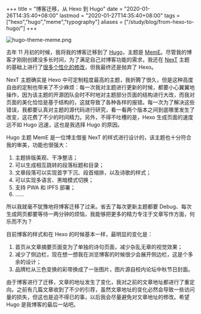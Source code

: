 +++
title = "博客迁移，从 Hexo 到 Hugo"
date = "2020-01-26T14:35:40+08:00"
lastmod = "2020-01-27T14:35:40+08:00"
tags = ["hexo","hugo","meme","typography"]
aliases = ["/study/blog/from-hexo-to-hugo/"]
+++

![hugo-theme-meme.png](/images/hugo-theme-meme.png)

去年 11 月初的时候，我将我的博客迁移到了 [Hugo](https://github.com/gohugoio/hugo)，主题是 [MemE](https://github.com/reuixiy/hugo-theme-meme)。尽管我的博客才刚刚创建没多长时间，为了满足自己对博客功能的需求，我还在 [NexT](https://github.com/theme-next/hexo-theme-next) 主题的基础上进行了[很多个性化的修改](/tech/website/hexo-theme-next-customization/)，但我最终还是抛弃了 Hexo。

NexT 主题确实是 Hexo 中可定制程度最高的主题，我折腾了很久，但是这种高度自由的定制也带来了不少麻烦：每一次我对主题进行更新的时候，都要小心翼翼地操作，因为该主题的开源团队会时不时地对主题部分页面的结构进行大改，而我对页面的美化恰恰是基于结构的，这就导致了各种各样的报错。每一次为了解决这些错误，我都要认真对主题的源代码进行研究，看一看两个版本之间到底哪里发生了改变，这花费了不少的时间精力。另外，不得不吐槽的是，Hexo 生成页面的速度远不如 Hugo 迅速，这也是我选择 Hugo 的原因。

Hugo 主题 MemE 是一位博主借鉴 NexT 的样式进行设计的，该主题也十分符合我的审美，功能也很强大：

1. 主题排版美观、干净整洁；
2. 可以生成相互跳转的段落标题和目录；
3. 文章段落可以实现首字下沉、段首缩排，以及诗歌的样式；
4. 可以实现多语言、黑暗模式切换；
5. 支持 PWA 和 IPFS 部署；
6. ……

所以我就毫不犹豫地将博客迁移了过来。省去了每次更新主题都要 Debug、每次生成网页都要等待一两分钟的烦恼，我能够把更多的精力专注于文章写作方面，何乐而不为？

目前博客的样式和在 Hexo 的时候基本一样，最明显的变化是：

1. 首页从文章摘要页面变为了单独的诗句页面，减少杂乱无章的视觉效果；
2. 减少了侧边栏，现在想一想我在浏览博客的时候很少会展开侧边栏，这是个多余的设计；
3. 品牌栏从三色变换的彩带换成了一张图片，图片源自校内论坛中秋节日封面。

由于博客进行了迁移，文章的地址发生了变化，我对之前的文章地址都进行了重定向。之前有几篇文章收到了不少的引荐，虽然文章地址的变化必然会导致一些访问量的损失，但这也是迫不得已的事，以后我会尽量避免对文章地址的修改。希望 Hugo 是我博客的最后一站吧。